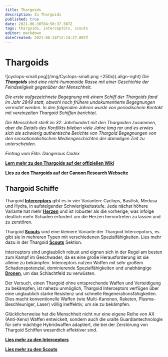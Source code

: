 ```yaml
---
title: Thargoids
description: Zu Thargoids
published: true
date: 2021-06-30T04:50:37.507Z
tags: thargoids, interceptors, scouts
editor: markdown
dateCreated: 2021-06-24T12:24:27.807Z
---
```


# Thargoids
![cyclops-small.png](/img/Cyclops-small.png =250x){.align-right} *Die **Thargoids** sind eine nicht-humanoide Rasse mit einer Geschichte der Feindseligkeit gegenüber der Menschheit.*

*Die erste aufgezeichnete Begegnung mit einem Schiff der Thargoids fand im Jahr 2849 statt, obwohl noch frühere undokumentierte Begegnungen vermutet werden. In den folgenden Jahren wurde von periodischem Kontakt mit vereinzelten Thargoid Schiffen berichtet.*

*Die Menschheit stieß im 32. Jahrhundert mit den Thargoiden zusammen, aber die Details des Konflikts blieben viele Jahre lang rar und es erwies sich als schwierig authentische Berichte von Thargoid Begegnungen von den sensationalistischen Mediengeschichten der damaligen Zeit zu unterscheiden.*

*Eintrag vom Elite: Dangerous Codex*

[**Lern mehr zu den Thargoids auf der offiziellen Wiki**](https://elite-dangerous.fandom.com/wiki/Thargoid)

[**Lies zu den Thargoids auf der Canonn Research Webseite**](https://canonn.science/codex/xeno-technology/)

## Thargoid Schiffe
Thargoid [**Interceptors**](/en/interceptors) gibt es in vier Varianten: Cyclops, Basilisk, Medusa und Hydra, in aufsteigender Schwierigkeitsstufe. Jede nächst höhere Variante hat mehr [**Herzen**](/en/hearts) und ist robuster als die vorherige, was infolge deutlich mehr Schaden erfordert um die Herzen hervortreten zu lassen und zu zerstören.

Thargoid [**Scouts**](/en/scouts) sind eine kleinere Variante der Thargoid Intercepotors, es gibt sie in mehreren Typen mit verschiedenen Spezialfähigkeiten. Lies mehr dazu in der Thargoid [**Scouts**](/en/scouts) Sektion.

Interceptors sind unglaublich robust und eignen sich in der Regel am besten zum Kampf im Geschwader, da es eine große Herausforderung ist sie alleine zu bekämpfen. Interceptors nutzen Waffen mit sehr großem Schadenspotenzial, dominierende Spezialfähigkeiten und unabhängige [**Dronen**](/en/thargon-swarms), um das Schlachtfeld zu verwüsten.

Der Versuch, einen Thargoid ohne entsprechende Waffen und Verteidigung zu bekämpfen, ist nahezu unmöglich, Thargoid Interceptors verfügen über eine unglaublich starke Resistenz und schnelle Regenerationsfähigkeiten. Dies macht konventionelle Waffen (wie Multi-Kanonen, Raketen, Plasma-Beschleuniger, Laser) völlig ineffektiv, um sie zu bekämpfen.

Glücklicherweise hat die Menschheit nicht nur eine eigene Reihe von AX (Anti-Xeno) Waffen entwickelt, sondern auch die uralte Guardiantechnologie für sehr mächtige Hybridwaffen adaptiert, die bei der Zerstörung von Thargoid Schiffen wesentlich effektiver sind.

[**Lies mehr zu den Interceptors**](/en/interceptors)

[**Lies mehr zu den Scouts**](/en/scouts)
